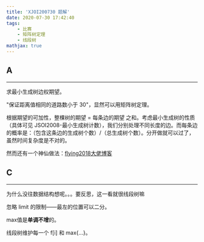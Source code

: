 ```yaml
---
title: 'XJOI200730 题解'
date: 2020-07-30 17:42:40
tags: 
    - 比赛
    - 矩阵树定理
    - 线段树
mathjax: true
---
```


## A
-----

求最小生成树边权期望。

"保证距离值相同的道路数小于 30"，显然可以用矩阵树定理。

根据期望的可加性，整棵树的期望 = 每条边的期望 之和。考虑最小生成树的性质（具体可见 JSOI2008-最小生成树计数），我们分别处理不同长度的边。而每条边的概率是：（包含这条边的生成树个数）/（总生成树个数）。分开做就可以过了，虽然时间复杂度是不对的。

然而还有一个神仙做法：[flying2018大佬博客]()

## C
-----

为什么没往数据结构想呢。。。要反思，这一看就很线段树嘛

忽略 limit 的限制——最左的位置可以二分。

max值是**单调不增**的。

线段树维护每一个 f[i] 和 max{...}。